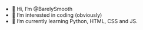 - 👋 Hi, I’m @BarelySmooth
- 👀 I’m interested in coding (obviously)
- 🌱 I’m currently learning Python, HTML, CSS and JS.

<!---
BarelySmooth/BarelySmooth is a ✨ special ✨ repository because its `README.md` (this file) appears on your GitHub profile.
You can click the Preview link to take a look at your changes.
--->
